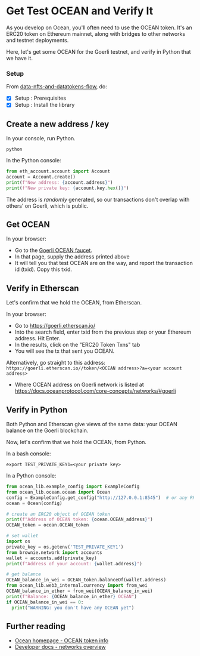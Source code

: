 <!--
Copyright 2022 Ocean Protocol Foundation
SPDX-License-Identifier: Apache-2.0
-->

# Get Test OCEAN and Verify It

As you develop on Ocean, you'll often need to use the OCEAN token. It's an ERC20 token on Ethereum mainnet, along with bridges to other networks and testnet deployments.

Here, let's get some OCEAN for the Goerli testnet, and verify in Python that we have it.

### Setup

From [data-nfts-and-datatokens-flow](data-nfts-and-datatokens-flow.md), do:
- [x] Setup : Prerequisites
- [x] Setup : Install the library

## Create a new address / key

In your console, run Python.
```console
python
```

In the Python console:

```python
from eth_account.account import Account
account = Account.create()
print(f"New address: {account.address}")
print(f"New private key: {account.key.hex()}")
```

The address is _randomly_ generated, so our transactions don't overlap with others' on Goerli, which is public.

## Get OCEAN

In your browser:

- Go to the [Goerli OCEAN faucet](https://faucet.goerli.oceanprotocol.com/).
- In that page, supply the address printed above
- It will tell you that test OCEAN are on the way, and report the transaction id (txid). Copy this txid.

## Verify in Etherscan

Let's confirm that we hold the OCEAN, from Etherscan.

In your browser:
- Go to https://goerli.etherscan.io/
- Into the search field, enter txid from the previous step or your Ethereum address. Hit Enter.
- In the results, click on the "ERC20 Token Txns" tab
- You will see the tx that sent you OCEAN.

Alternatively, go straight to this address: ```https://goerli.etherscan.io//token/<OCEAN address>?a=<your account address>```
- Where OCEAN address on Goerli network is listed at https://docs.oceanprotocol.com/core-concepts/networks/#goerli

## Verify in Python

Both Python and Etherscan give views of the same data: your OCEAN balance on the Goerli blockchain.

Now, let's confirm that we hold the OCEAN, from Python.

In a bash console:

`export TEST_PRIVATE_KEY1=<your private key>`

In a Python console:

```python
from ocean_lib.example_config import ExampleConfig
from ocean_lib.ocean.ocean import Ocean
config = ExampleConfig.get_config("http://127.0.0.1:8545")  # or any RPC url, e.g. "https://goerli.infura.io/v3/<your Infura project id>"
ocean = Ocean(config)

# create an ERC20 object of OCEAN token
print(f"Address of OCEAN token: {ocean.OCEAN_address}")
OCEAN_token = ocean.OCEAN_token

# set wallet
import os
private_key = os.getenv('TEST_PRIVATE_KEY1')
from brownie.network import accounts
wallet = accounts.add(private_key)
print(f"Address of your account: {wallet.address}")

# get balance
OCEAN_balance_in_wei = OCEAN_token.balanceOf(wallet.address)
from ocean_lib.web3_internal.currency import from_wei
OCEAN_balance_in_ether = from_wei(OCEAN_balance_in_wei)
print(f"Balance: {OCEAN_balance_in_ether} OCEAN")
if OCEAN_balance_in_wei == 0:
  print("WARNING: you don't have any OCEAN yet")
```

## Further reading

-   [Ocean homepage - OCEAN token info](https://oceanprotocol.com/token)
-   [Developer docs - networks overview](https://docs.oceanprotocol.com/concepts/networks-overview/)
